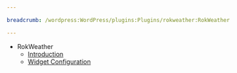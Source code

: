 ```yaml
---

breadcrumb: /wordpress:WordPress/plugins:Plugins/rokweather:RokWeather

---
```


* RokWeather
    * [Introduction]()
    * [Widget Configuration](rokweather_use.md)